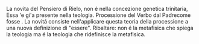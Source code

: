 La novita del Pensiero di Rielo, non é nella concezione genetica trinitaria, Essa 'e gi'a presente nella teologia. Processione del Verbo dal Padrecome fosse . La novitá consiste nell'applicare questa teoria della processione a una nuova definizione di "essere". Ribaltare: non é la metafisica che spiega la teologia ma é la teologia che ridefinisce la metafisica.
